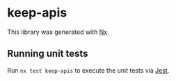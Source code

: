 # keep-apis

This library was generated with [Nx](https://nx.dev).

## Running unit tests

Run `nx test keep-apis` to execute the unit tests via [Jest](https://jestjs.io).
